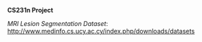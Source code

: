 **CS231n Project**

*MRI Lesion Segmentation Dataset*: http://www.medinfo.cs.ucy.ac.cy/index.php/downloads/datasets
